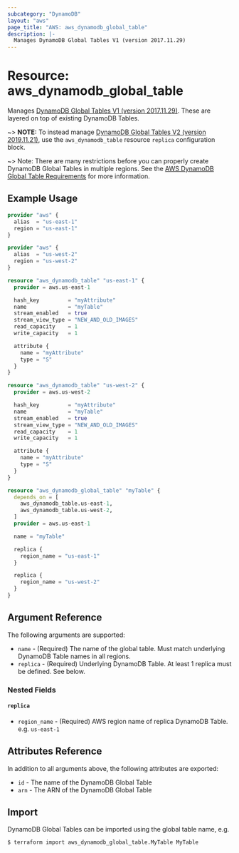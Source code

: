 ```yaml
---
subcategory: "DynamoDB"
layout: "aws"
page_title: "AWS: aws_dynamodb_global_table"
description: |-
  Manages DynamoDB Global Tables V1 (version 2017.11.29)
---
```


# Resource: aws_dynamodb_global_table

Manages [DynamoDB Global Tables V1 (version 2017.11.29)](https://docs.aws.amazon.com/amazondynamodb/latest/developerguide/globaltables.V1.html). These are layered on top of existing DynamoDB Tables.

~> **NOTE:** To instead manage [DynamoDB Global Tables V2 (version 2019.11.21)](https://docs.aws.amazon.com/amazondynamodb/latest/developerguide/globaltables.V2.html), use the `aws_dynamodb_table` resource `replica` configuration block.

~> Note: There are many restrictions before you can properly create DynamoDB Global Tables in multiple regions. See the [AWS DynamoDB Global Table Requirements](http://docs.aws.amazon.com/amazondynamodb/latest/developerguide/globaltables_reqs_bestpractices.html) for more information.

## Example Usage

```terraform
provider "aws" {
  alias  = "us-east-1"
  region = "us-east-1"
}

provider "aws" {
  alias  = "us-west-2"
  region = "us-west-2"
}

resource "aws_dynamodb_table" "us-east-1" {
  provider = aws.us-east-1

  hash_key         = "myAttribute"
  name             = "myTable"
  stream_enabled   = true
  stream_view_type = "NEW_AND_OLD_IMAGES"
  read_capacity    = 1
  write_capacity   = 1

  attribute {
    name = "myAttribute"
    type = "S"
  }
}

resource "aws_dynamodb_table" "us-west-2" {
  provider = aws.us-west-2

  hash_key         = "myAttribute"
  name             = "myTable"
  stream_enabled   = true
  stream_view_type = "NEW_AND_OLD_IMAGES"
  read_capacity    = 1
  write_capacity   = 1

  attribute {
    name = "myAttribute"
    type = "S"
  }
}

resource "aws_dynamodb_global_table" "myTable" {
  depends_on = [
    aws_dynamodb_table.us-east-1,
    aws_dynamodb_table.us-west-2,
  ]
  provider = aws.us-east-1

  name = "myTable"

  replica {
    region_name = "us-east-1"
  }

  replica {
    region_name = "us-west-2"
  }
}
```

## Argument Reference

The following arguments are supported:

* `name` - (Required) The name of the global table. Must match underlying DynamoDB Table names in all regions.
* `replica` - (Required) Underlying DynamoDB Table. At least 1 replica must be defined. See below.

### Nested Fields

#### `replica`

* `region_name` - (Required) AWS region name of replica DynamoDB Table. e.g. `us-east-1`

## Attributes Reference

In addition to all arguments above, the following attributes are exported:

* `id` - The name of the DynamoDB Global Table
* `arn` - The ARN of the DynamoDB Global Table

## Import

DynamoDB Global Tables can be imported using the global table name, e.g.

```
$ terraform import aws_dynamodb_global_table.MyTable MyTable
```
